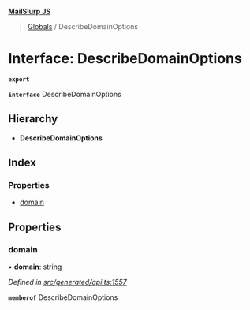 **[MailSlurp JS](../README.md)**

> [Globals](../README.md) / DescribeDomainOptions

# Interface: DescribeDomainOptions

**`export`** 

**`interface`** DescribeDomainOptions

## Hierarchy

* **DescribeDomainOptions**

## Index

### Properties

* [domain](describedomainoptions.md#domain)

## Properties

### domain

•  **domain**: string

*Defined in [src/generated/api.ts:1557](https://github.com/mailslurp/mailslurp-client/blob/c5e5f20/src/generated/api.ts#L1557)*

**`memberof`** DescribeDomainOptions
